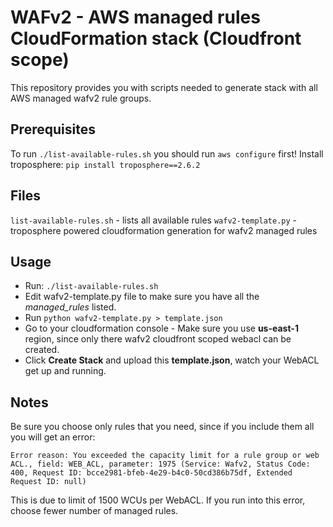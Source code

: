 # WAFv2 - AWS managed rules CloudFormation stack (Cloudfront scope)
This repository provides you with scripts needed to generate stack with all AWS managed wafv2 rule groups.

## Prerequisites
To run `./list-available-rules.sh` you should run `aws configure` first!
Install troposphere: `pip install troposphere==2.6.2`

## Files
`list-available-rules.sh` - lists all available rules
`wafv2-template.py` - troposphere powered cloudformation generation for wafv2 managed rules

## Usage
- Run: `./list-available-rules.sh`
- Edit wafv2-template.py file to make sure you have all the *managed_rules* listed.
- Run `python wafv2-template.py > template.json`
- Go to your cloudformation console - Make sure you use **us-east-1** region, since only there wafv2 cloudfront scoped webacl can be created.
- Click **Create Stack** and upload this **template.json**, watch your WebACL get up and running.

## Notes
Be sure you choose only rules that you need, since if you include them all you will get an error:

```Error reason: You exceeded the capacity limit for a rule group or web ACL., field: WEB_ACL, parameter: 1975 (Service: Wafv2, Status Code: 400, Request ID: bcce2981-bfeb-4e29-b4c0-50cd386b75df, Extended Request ID: null)```

This is due to limit of 1500 WCUs per WebACL. If you run into this error, choose fewer number of managed rules.
